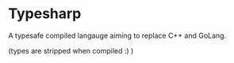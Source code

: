 # Typesharp
A typesafe compiled langauge aiming to replace C++ and GoLang.

(types are stripped when compiled :) )